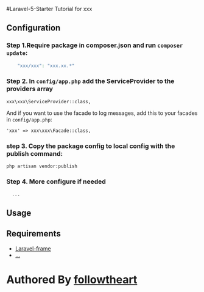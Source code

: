 #Laravel-5-Starter Tutorial for xxx

## Configuration

### Step 1.Require  package in  composer.json and run `composer update`:
```php
    "xxx/xxx": "xxx.xx.*"
```

### Step 2. In `config/app.php` add the ServiceProvider to the providers array
```
xxx\xxx\ServiceProvider::class,
```

And if you want to use the facade to log messages, add this to your facades in `config/app.php`:

```
'xxx' => xxx\xxx\Facade::class,
```

### step 3. Copy the package config to  local config with the publish command:

```
php artisan vendor:publish
```

### Step 4. More configure if needed
      ...
## Usage

## Requirements
- [ Laravel-frame ](https://github.com/laravel/laravel.git)
- [...]()

# Authored By  [followtheart](https://github.com/followtheart)
